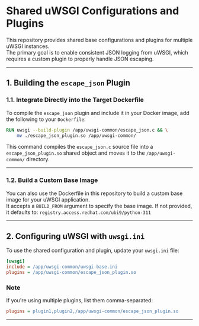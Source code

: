 # Shared uWSGI Configurations and Plugins

This repository provides shared base configurations and plugins for multiple uWSGI instances.  
The primary goal is to enable consistent JSON logging from uWSGI, which requires a custom plugin to properly handle JSON escaping.

---

## 1. Building the `escape_json` Plugin

### 1.1. Integrate Directly into the Target Dockerfile

To compile the `escape_json` plugin and include it in your Docker image, add the following to your `Dockerfile`:

```dockerfile
RUN uwsgi --build-plugin /app/uwsgi-common/escape_json.c && \
    mv ./escape_json_plugin.so /app/uwsgi-common/
```

This command compiles the `escape_json.c` source file into a `escape_json_plugin.so` shared object and moves it to the `/app/uwsgi-common/` directory.

---

### 1.2. Build a Custom Base Image

You can also use the Dockerfile in this repository to build a custom base image for your uWSGI application.  
It accepts a `BUILD_FROM` argument to specify the base image. If not provided, it defaults to: `registry.access.redhat.com/ubi9/python-311`

---

## 2. Configuring uWSGI with `uwsgi.ini`

To use the shared configuration and plugin, update your `uwsgi.ini` file:

```ini
[uwsgi]
include = /app/uwsgi-common/uwsgi-base.ini
plugins = /app/uwsgi-common/escape_json_plugin.so
```

### Note

If you're using multiple plugins, list them comma-separated:

```ini
plugins = plugin1,plugin2,/app/uwsgi-common/escape_json_plugin.so
```

---
